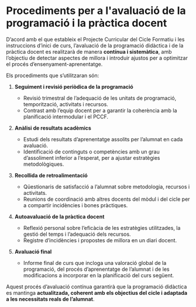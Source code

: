 # Procediments per a l'avaluació de la programació i la pràctica docent

<!-- 

En este apartat es concretarà la manera com el docent o docents responsables de la programació avaluaran tant la seua pròpia actuació com la programació realitzada. Això sempre dins del marc acordat en el punt 2.3.1.14 del PCCF.
-->

D’acord amb el que estableix el Projecte Curricular del Cicle Formatiu i les instruccions d’inici de curs, l’avaluació de la programació didàctica i de la pràctica docent es realitzarà de manera **contínua i sistemàtica**, amb l’objectiu de detectar aspectes de millora i introduir ajustos per a optimitzar el procés d’ensenyament-aprenentatge.

Els procediments que s’utilitzaran són:

1. **Seguiment i revisió periòdica de la programació**

      * Revisió trimestral de l’adequació de les unitats de programació, temporització, activitats i recursos.
      * Contrast amb l’equip docent per a garantir la coherència amb la planificació intermodular i el PCCF.

2. **Anàlisi de resultats acadèmics**

      * Estudi dels resultats d’aprenentatge assolits per l’alumnat en cada avaluació.
      * Identificació de continguts o competències amb un grau d’assoliment inferior a l’esperat, per a ajustar estratègies metodològiques.

3. **Recollida de retroalimentació**

      * Qüestionaris de satisfacció a l’alumnat sobre metodologia, recursos i activitats.
      * Reunions de coordinació amb altres docents del mòdul i del cicle per a compartir incidències i bones pràctiques.

4. **Autoavaluació de la pràctica docent**

      * Reflexió personal sobre l’eficàcia de les estratègies utilitzades, la gestió del temps i l’adequació dels recursos.
      * Registre d’incidències i propostes de millora en un diari docent.

5. **Avaluació final**

      * Informe final de curs que incloga una valoració global de la programació, del procés d’aprenentatge de l’alumnat i de les modificacions a incorporar en la planificació del curs següent.

Aquest procés d’avaluació contínua garantirà que la programació didàctica es mantinga **actualitzada, coherent amb els objectius del cicle i adaptada a les necessitats reals de l’alumnat**.

